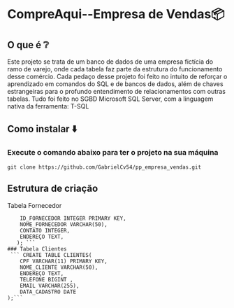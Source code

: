 # CompreAqui--Empresa de Vendas📦
## O que é ❔
Este projeto se trata de um banco de dados de uma empresa fictícia do ramo de varejo, onde cada tabela faz parte da estrutura do funcionamento desse comércio. Cada pedaço desse projeto foi feito no intuito de reforçar o aprendizado em comandos do SQL e de bancos de dados, além de chaves estrangeiras para o profundo entendimento de relacionamentos com outras tabelas. Tudo foi feito no SGBD Microsoft SQL Server, com a linguagem nativa da ferramenta: T-SQL

## Como instalar ⬇️
### Execute o comando abaixo para ter o projeto na sua máquina
` git clone https://github.com/GabrielCv54/pp_empresa_vendas.git `

## Estrutura de criação
Tabela Fornecedor
``` CREATE TABLE FORNECEDOR(
	ID_FORNECEDOR INTEGER PRIMARY KEY,
	NOME_FORNECEDOR VARCHAR(50),
	CONTATO INTEGER,
	ENDEREÇO TEXT,
   ); ```
### Tabela Clientes
 ``` CREATE TABLE CLIENTES(
	CPF VARCHAR(11) PRIMARY KEY,
	NOME_CLIENTE VARCHAR(50),
	ENDEREÇO TEXT,
	TELEFONE BIGINT ,
	EMAIL VARCHAR(255),
	DATA_CADASTRO DATE
);```
